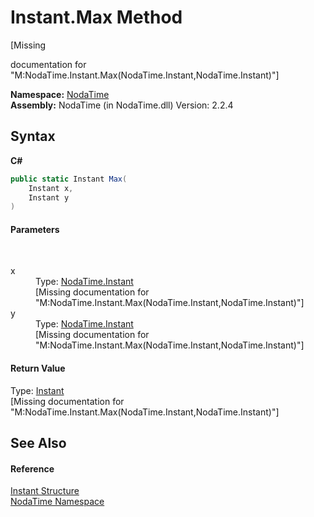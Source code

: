 # Instant.Max Method 
 

\[Missing <summary> documentation for "M:NodaTime.Instant.Max(NodaTime.Instant,NodaTime.Instant)"\]

**Namespace:**&nbsp;<a href="N_NodaTime">NodaTime</a><br />**Assembly:**&nbsp;NodaTime (in NodaTime.dll) Version: 2.2.4

## Syntax

**C#**<br />
``` C#
public static Instant Max(
	Instant x,
	Instant y
)
```


#### Parameters
&nbsp;<dl><dt>x</dt><dd>Type: <a href="T_NodaTime_Instant">NodaTime.Instant</a><br />\[Missing <param name="x"/> documentation for "M:NodaTime.Instant.Max(NodaTime.Instant,NodaTime.Instant)"\]</dd><dt>y</dt><dd>Type: <a href="T_NodaTime_Instant">NodaTime.Instant</a><br />\[Missing <param name="y"/> documentation for "M:NodaTime.Instant.Max(NodaTime.Instant,NodaTime.Instant)"\]</dd></dl>

#### Return Value
Type: <a href="T_NodaTime_Instant">Instant</a><br />\[Missing <returns> documentation for "M:NodaTime.Instant.Max(NodaTime.Instant,NodaTime.Instant)"\]

## See Also


#### Reference
<a href="T_NodaTime_Instant">Instant Structure</a><br /><a href="N_NodaTime">NodaTime Namespace</a><br />